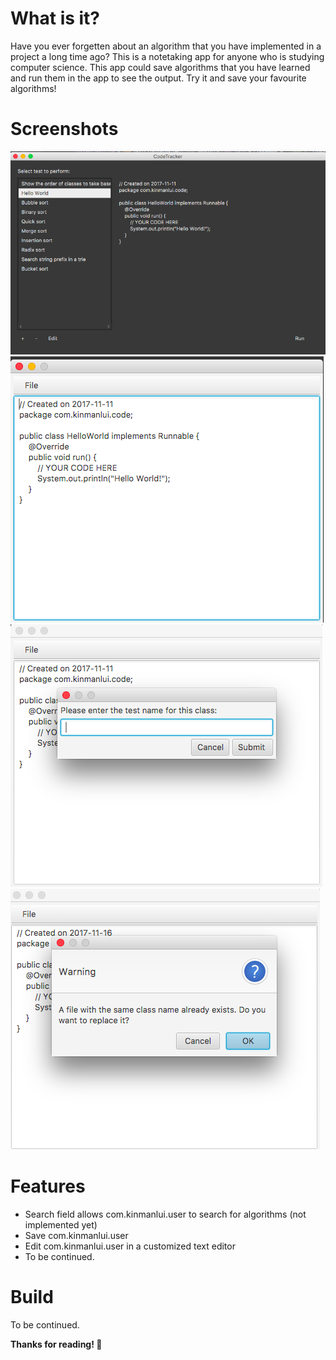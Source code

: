 # What is it?
Have you ever forgetten about an algorithm that you have implemented in a project a long time ago? This is a notetaking app for anyone who is studying computer science. This app could save algorithms that you have learned and run them in the app to see the output. Try it and save your favourite algorithms!

# Screenshots 
<img src="docs/code-tracker-main.png" />
<img src="docs/code-tracker-editor.png" />
<img src="docs/code-tracker-testname.png" />
<img src="docs/code-tracker-replace.png" />

# Features 
- Search field allows com.kinmanlui.user to search for algorithms (not implemented yet) 
- Save com.kinmanlui.user
- Edit com.kinmanlui.user in a customized text editor 
- To be continued.

# Build 
To be continued.


__Thanks for reading! :raised_hands:__
